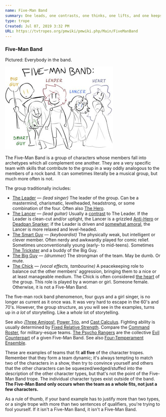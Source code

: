 ```yaml
---
name: Five-Man Band
summary: One leads, one contrasts, one thinks, one lifts, and one keeps all of the above from killing one another.
type: trope
Created: Jul 07, 2019 3:32 PM
URL: https://tvtropes.org/pmwiki/pmwiki.php/Main/FiveManBand
---
```


### Five-Man Band

Pictured: Everybody in the band.

![Pictured: Everybody in the band.][EFkJWNpM]

The Five-Man Band is a group of characters whose members fall into archetypes which all complement one another. They are a very specific team with skills that contribute to the group in a way oddly analogous to the members of a rock band. It can sometimes literally be a musical group, but much more often is not.

The group traditionally includes:

- [The Leader][msRYnP7v] — *(lead singer)* The leader of the group. Can be a mastermind, charismatic, levelheaded, headstrong, or some combination of the four. Often also [The Hero][xEGOLr2Z].
- [The Lancer][bB6fIcqX] — *(lead guitar)* Usually a [contrast][Ld41ALqA] to The Leader. If the Leader is clean-cut and/or uptight, the Lancer is a grizzled [Anti-Hero][vi78sP08] or [Deadpan Snarker][YDBUsnHc]; if the Leader is driven and [somewhat amoral][vi78sP08], the Lancer is more relaxed and level-headed.
- [The Smart Guy][pgA5PZhq] — *(keyboardist)* The physically weak, but intelligent or clever member. Often nerdy and awkwardly played for comic relief. Sometimes unconventionally young (early- to mid-teens). Sometimes [The Trickster][vHGcwCml] and a buddy of the Big Guy.
- [The Big Guy][sYP1KxeK] — *(drummer)* The strongman of the team. May be dumb. Or mute.
- [The Chick][lm204qrW] — *(vocal effects, tambourine)* A peacekeeping role to balance out the other members' aggression, bringing them to a nice or at least manageable medium. The Chick is often considered [the heart][nrzSY30u] of the group. This role is played by a woman or girl. Someone female. Otherwise, it is not a Five-Man Band.

The five-man rock band phenomenon, four guys and a girl singer, is no longer as current as it once was. It was very hard to escape in the 60's and 70's. However, the group structure, as you will see in the examples, turns up in *a lot* of storytelling. Like a *whole* lot of storytelling.

See also [¡Three Amigos!][2U3D4aVg], [Power Trio][Ox3KlVqO], and [Cast Calculus][Ftq2THNh]. Fighting ability is usually determined by [Fixed Relative Strength][3RstFD4S]. Compare the [Command Roster][CuChoTZ3], for military-esque teams. [The Psycho Rangers][lu9PxRdA] are the collective [Evil Counterpart][1grFNlkm] of a given Five-Man Band. See also [Four-Temperament Ensemble][yqLCXrzE].

These are examples of teams that fit **all five** of the character tropes. Remember that they form a team dynamic; it's always tempting to match two of the characters in a show, then try to convince yourself and others that the other characters can be squeezed/wedged/stuffed into the description of the other character types, but that's not the point of the Five-Man Band trope. The individual character types exist outside of the band. **The Five-Man Band only occurs when the team as a whole fits, not just a few characters.**

As a rule of thumb, if your band example has to justify more than two types, or a single trope with more than two sentences of qualifiers, you're trying to fool yourself. If it isn't a Five-Man Band, it isn't a Five-Man Band.

<!-- Reference URLs -->
[EFkJWNpM]: 5_man_band_2-6d59140e-f430-431b-8fdb-28fcc2ba7d36.jpg
[msRYnP7v]: https://tvtropes.org/pmwiki/pmwiki.php/Main/TheLeader
[xEGOLr2Z]: https://tvtropes.org/pmwiki/pmwiki.php/Main/TheHero
[bB6fIcqX]: https://tvtropes.org/pmwiki/pmwiki.php/Main/TheLancer
[Ld41ALqA]: https://tvtropes.org/pmwiki/pmwiki.php/Main/Foil
[vi78sP08]: https://tvtropes.org/pmwiki/pmwiki.php/Main/AntiHero
[YDBUsnHc]: https://tvtropes.org/pmwiki/pmwiki.php/Main/DeadpanSnarker
[pgA5PZhq]: https://tvtropes.org/pmwiki/pmwiki.php/Main/TheSmartGuy
[vHGcwCml]: https://tvtropes.org/pmwiki/pmwiki.php/Main/TheTrickster
[sYP1KxeK]: https://tvtropes.org/pmwiki/pmwiki.php/Main/TheBigGuy
[lm204qrW]: https://tvtropes.org/pmwiki/pmwiki.php/Main/TheChick
[nrzSY30u]: https://tvtropes.org/pmwiki/pmwiki.php/Main/TheHeart
[2U3D4aVg]: https://tvtropes.org/pmwiki/pmwiki.php/Main/ThreeAmigos
[Ox3KlVqO]: https://tvtropes.org/pmwiki/pmwiki.php/Main/PowerTrio
[Ftq2THNh]: https://tvtropes.org/pmwiki/pmwiki.php/Main/CastCalculus
[3RstFD4S]: https://tvtropes.org/pmwiki/pmwiki.php/Main/FixedRelativeStrength
[CuChoTZ3]: https://tvtropes.org/pmwiki/pmwiki.php/Main/CommandRoster
[lu9PxRdA]: https://tvtropes.org/pmwiki/pmwiki.php/Main/ThePsychoRangers
[1grFNlkm]: https://tvtropes.org/pmwiki/pmwiki.php/Main/EvilCounterpart
[yqLCXrzE]: https://tvtropes.org/pmwiki/pmwiki.php/Main/FourTemperamentEnsemble
